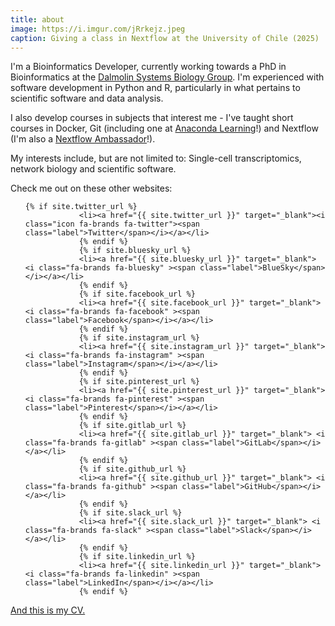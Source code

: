 ```yaml
---
title: about
image: https://i.imgur.com/jRrkejz.jpeg
caption: Giving a class in Nextflow at the University of Chile (2025)
---
```


I'm a Bioinformatics Developer, currently working towards a PhD in Bioinformatics at the <a href="https://dalmolingroup.imd.ufrn.br/" target="_blank">Dalmolin Systems Biology Group</a>. 
I'm experienced with software development in Python and R, particularly in what pertains to scientific software and data analysis.

I also develop courses in subjects that interest me - I've taught short courses in Docker, Git (including one at <a href="https://learning.anaconda.cloud/version-control-with-git" target="_blank">Anaconda Learning</a>!)
and Nextflow (I'm also a <a href="https://www.nextflow.io/ambassadors.html" target="_blank">Nextflow Ambassador</a>!).

My interests include, but are not limited to: Single-cell transcriptomics, network biology and scientific software.

Check me out on these other websites:

<ul class="icons">

    {% if site.twitter_url %}
    			<li><a href="{{ site.twitter_url }}" target="_blank"><i class="icon fa-brands fa-twitter"><span class="label">Twitter</span></i></a></li>
    			{% endif %}
    			{% if site.bluesky_url %}
    			<li><a href="{{ site.bluesky_url }}" target="_blank"> <i class="fa-brands fa-bluesky" ><span class="label">BlueSky</span></i></a></li>
    			{% endif %}
    			{% if site.facebook_url %}
    			<li><a href="{{ site.facebook_url }}" target="_blank"> <i class="fa-brands fa-facebook" ><span class="label">Facebook</span></i></a></li>
    			{% endif %}
    			{% if site.instagram_url %}
    			<li><a href="{{ site.instagram_url }}" target="_blank"> <i class="fa-brands fa-instagram" ><span class="label">Instagram</span></i></a></li>
    			{% endif %}
    			{% if site.pinterest_url %}
    			<li><a href="{{ site.pinterest_url }}" target="_blank"> <i class="fa-brands fa-pinterest" ><span class="label">Pinterest</span></i></a></li>
    			{% endif %}
    			{% if site.gitlab_url %}
    			<li><a href="{{ site.gitlab_url }}" target="_blank"> <i class="fa-brands fa-gitlab" ><span class="label">GitLab</span></i></a></li>
    			{% endif %}
    			{% if site.github_url %}
    			<li><a href="{{ site.github_url }}" target="_blank"> <i class="fa-brands fa-github" ><span class="label">GitHub</span></i></a></li>
    			{% endif %}
    			{% if site.slack_url %}
    			<li><a href="{{ site.slack_url }}" target="_blank"> <i class="fa-brands fa-slack" ><span class="label">Slack</span></i></a></li>
    			{% endif %}
    			{% if site.linkedin_url %}
    			<li><a href="{{ site.linkedin_url }}" target="_blank"> <i class="fa-brands fa-linkedin" ><span class="label">LinkedIn</span></i></a></li>
    			{% endif %}

</ul>

<a href="https://jvfe.github.io/cv/cv-en/cv-en.pdf" target="_blank">And this is my CV.</a>

